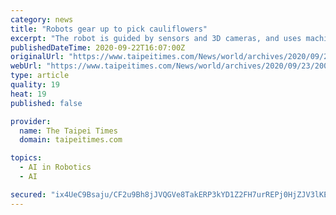 ```yaml
---
category: news
title: "Robots gear up to pick cauliflowers"
excerpt: "The robot is guided by sensors and 3D cameras, and uses machine learning, a form of artificial intelligence. A current favorite of ... Field trials are expected to start in early 2022. Stoelen originally developed the robot system in a project funded ..."
publishedDateTime: 2020-09-22T16:07:00Z
originalUrl: "https://www.taipeitimes.com/News/world/archives/2020/09/23/2003743940"
webUrl: "https://www.taipeitimes.com/News/world/archives/2020/09/23/2003743940"
type: article
quality: 19
heat: 19
published: false

provider:
  name: The Taipei Times
  domain: taipeitimes.com

topics:
  - AI in Robotics
  - AI

secured: "ix4UeC9Bsaju/CF2u9Bh8jJVQGVe8TakERP3kYD1Z2FH7urREPj0HjZJV3lKEexpOCBk6sSVgjLQs28a0YUM4ENodCl17TRuOxSrvGRrlqtlEPNDm3iVWmKfw68P9b7uJ5TatOAjV+rqUxqrCAJKG2i86SX7GmxizbF3M04ktKhMBA3LVYsXbvFiE6WU9UpSy6dme6umUkLab0d1VdFJirWSArNtUO1tr0+k0CW3bc4eCvRQGPpzSO4ky6pMCkczjqvJgtFVFOxH+XY3G+vmNOoABnEQ53E3zHSm3IcMUc7XZhs3hZ5+xpyGk5IqMxUCp0XbBO6r0j2FwL0z4EiLOFPU3as9EWQz6m7/Cx0UFx0=;zXQXFA//cHwE/8tUd6u7Mg=="
---
```


